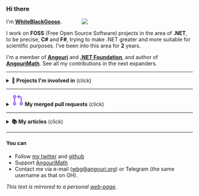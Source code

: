 ### Hi there

<link rel="stylesheet" href="styles.css">

<img align="right" width="300" src="https://miro.medium.com/max/1400/1*qsDGIrTG4TKlnmfsrfdqOw.jpeg">

I'm [**WhiteBlackGoose**](https://github.com/WhiteBlackGoose).

I work on **FOSS** (Free Open Source Software) projects in the area of **.NET**, to be precise, **C#** and **F#**, trying to make .NET greater and more suitable for scientific purposes. I've been into this area for **2** years.

I'm a member of <a href="https://angouri.org">**Angouri**</a> and <a href="http://dotnetfoundation.org">**.NET Foundation**</a>, and author of [**AngouriMath**](http://github.com/asc-community/AngouriMath). See all my contributions in the next expanders.



<hr>

<details><summary><strong>🧪 Projects I'm involved in</strong> (click)</summary><p>

Each project is either maintained by me or I contributed to it.
  
- I ⭐-ed the projects which I find awesome and best in their areas.
- I 🦆-ed the projects which I created and actively maintain up to date.

#### Science/Theory
  
1. <a href="https://am.angouri.org">AngouriMath</a> (2019-2021) 🦆⭐
1. <a href="https://github.com/WhiteBlackGoose/LambdaCalculusFSharp">λ calculus calculator</a> (2021)
1. <a href="https://github.com/plotly/Plotly.NET">Plotly.NET</a> (2021) ⭐
1. <a href="https://github.com/asc-community/GenericTensor">GenericTensor</a> (2020-2021) 🦆
1. <a href="https://github.com/WhiteBlackGoose/SetSystem">SetSystem</a> (2021) 🦆
1. <a href="https://github.com/dotnet/interactive">Interactive</a> (2021) ⭐
1. <a href="https://github.com/WhiteBlackGoose/QuantumComputingMatrices">Quantum almanac</a> (2021)
  
#### General purpose libraries / collections
1. <a href="https://github.com/WhiteBlackGoose/HonkSharp">Honk#</a> (2021) 🦆⭐
1. <a href="https://github.com/ZacharyPatten/Towel">Towel</a> (2020)
1. <a href="https://github.com/WhiteBlackGoose/Yadg.NET">Yadg.NET</a> (2021)
1. <a href="https://github.com/WhiteBlackGoose/MinimalismSinglePageWebsiteTemplate">Template for one-page website</a> (2021)
1. <a href="https://github.com/WhiteBlackGoose/WebAppMinimalTemplate">Web app template</a> (2021)
1. <a href="https://github.com/WhiteBlackGoose/UsefulCodeSnippets">Code snippets</a> (2021)
1. <a href="https://github.com/WhiteBlackGoose/FieldCache">FieldCache</a> (deprecated, moved to Honk#) (2020)
  
#### Tools/apps/games
1. <a href="https://github.com/WhiteBlackGoose/FunConsoleGame">Fun console game</a> (2021)
1. <a href="https://github.com/jonsequitur/dotnet-repl">dotnet-repl</a> (2021) ⭐
1. <a href="https://github.com/WhiteBlackGoose/hgt2png">Hgt2png</a> (2021)
1. <a href="https://whiteblackgoose.github.io/TypeInfo/">.NET type inspector</a> (2021)
1. <a href="https://github.com/WhiteBlackGoose/AngouriMath.Terminal">AngouriMath.Terminal</a> (deprecated, moved to AngouriMath) (2021)

  
#### Other  
1. <a href="https://github.com/asc-community/dotnet-benchmarks">DotnetBenchmarks</a> (2020-2021)
1. <a href="https://github.com/dotnet/runtime">Runtime</a> (2021)
  
<details ><summary><strong>Old projects</strong></summary><p>

<ul>
  <li>
<a href="https://github.com/WhiteBlackGoose/HI19">HI19 handwriting recognition system</a> (2018-2019)
  </li>
  <li>
<a href="https://github.com/WhiteBlackGoose/LogicSchemeEmulator">Logic Scheme Emulator</a> (2017)
  </li>
  <li>
<a href="https://github.com/WhiteBlackGoose/GunsVsMonsters">Guns vs Monsters</a> (2016)
  </li>
  <li>
<a href="https://github.com/WhiteBlackGoose/leostudio">Leo Studio</a> (2016)
  </li>
  <li>
<a href="https://github.com/WhiteBlackGoose/BounceMan">BounceMan</a> (2015)
  </li>
  <li>
<a href="https://github.com/WhiteBlackGoose/MyProgram">MyProgram</a> (2014)
  </li>
</ul>
  
</p></details >
  
</p></details>

<hr>

<details><summary><strong><img src="./media/merged-pr.svg"> My merged pull requests</strong> (click)</summary><p>
  
I groupped my PRs into hierarchy. Each subgroup is exhaustive and covers all PRs from its parent node.
  
- [All](https://github.com/search?o=desc&q=is%3Aclosed+is%3Apull-request+author%3AWhiteBlackGoose+archived%3Afalse+is%3Amerged&s=updated&type=Issues) 
  - [Angouri](https://github.com/search?o=desc&q=is%3Aclosed+is%3Apull-request+author%3AWhiteBlackGoose+archived%3Afalse+is%3Amerged+org%3Aasc-community&s=updated&type=Issues)
    - [AngouriMath](https://github.com/search?o=desc&q=is%3Aclosed+is%3Apull-request+author%3AWhiteBlackGoose+archived%3Afalse+is%3Amerged+repo%3Aasc-community%2FAngouriMath&s=updated&type=Issues)
    - [*Other*](https://github.com/search?o=desc&q=is%3Aclosed+is%3Apull-request+author%3AWhiteBlackGoose+archived%3Afalse+is%3Amerged+-repo%3Aasc-community%2FAngouriMath+org%3Aasc-community&s=updated&type=Issues)
  - [.NET](https://github.com/search?o=desc&q=is%3Aclosed+is%3Apull-request+author%3AWhiteBlackGoose+archived%3Afalse+is%3Amerged+org%3Adotnet&s=updated&type=Issues)
  - [Plotly](https://github.com/search?o=desc&q=is%3Aclosed+is%3Apull-request+author%3AWhiteBlackGoose+archived%3Afalse+is%3Amerged+org%3Aplotly&s=updated&type=Issues)
    - [Plotly.NET](https://github.com/search?o=desc&q=is%3Aclosed+is%3Apull-request+author%3AWhiteBlackGoose+archived%3Afalse+is%3Amerged+org%3Aplotly+repo%3Aplotly%2FPlotly.NET&s=updated&type=Issues)
  - [*Other*](https://github.com/search?o=desc&q=is%3Aclosed+is%3Apull-request+author%3AWhiteBlackGoose+archived%3Afalse+is%3Amerged+-org%3Aasc-community+-org%3Adotnet+-org%3Aplotly&s=updated&type=Issues)
  
</p></details>

<hr>

<details><summary><strong>📚 My articles</strong> (click)</summary><p>

#### Projects/News
1. [ EN ] [AngouriMath 1.3 update](https://habr.com/en/post/565996/)
1. [ EN ] [What's new in AngouriMath 1.2?](https://habr.com/en/post/545436/)
1. [ RU ] [Что нового в AngouriMath 1.2?](https://habr.com/en/post/545190/)
  
#### C#/.NET
1. [ RU ] [Хостим WASM-приложения на github pages в два клика](https://habr.com/ru/post/566286/)
1. [ EN ] <a href="https://habr.com/en/post/546926/">Compilation of symbolic expressions into Linq.Expression</a>
1. [ RU ] [Компилируем математические выражения](https://habr.com/ru/post/546622/)
1. [ EN ] [Lazy Properties Are Good. That Is How You Are to Use Them](https://habr.com/en/post/545936/)
1. [ RU ] [Методы без аргументов — зло в ООП, и вот как его полечить](https://habr.com/ru/post/529454/)
1. [ EN ] <a href="https://whiteblackgoose.medium.com/parsing-a-math-expression-from-string-in-c-b2b48e2ac2e6">Parsing a math expression in C#</a>
1. [ EN ] <a href="https://habr.com/en/post/486496/">Symbolic algrebra in C#</a> (quite outdated though, written at the very beginning of AngouriMath)
1. [ EN ] <a href="https://gist.github.com/WhiteBlackGoose/5b84b2237704a91ffe7f34372196df32">Generic tensors in C#</a>

#### Jupyter/F#
1. [ EN ] <a href="https://habr.com/en/post/528816/">Jupyter in .NET</a>
1. [ RU ] [Jupyter для .NET. «Как в питоне»](https://habr.com/ru/post/528730/)
1. [ EN ] <a href="https://www.reddit.com/r/dotnet/comments/jv7qqt/net_jupyter_math_looks_awesome/">Math in Jupyter for .NET</a>
1. [ EN ] <a href="https://am.angouri.org/research/">AngouriMath for Research with F#</a>
  
#### Other
1. [ EN ] <a href="https://dzone.com/articles/a-simple-simulation-of-custom-physical-interaction">Simple simulation of custom physical interactions with particles</a>
1. [ EN ] <a href="https://habr.com/en/post/465523/">Yet another snake with Kivy, Python</a> (might be irrelevant, avoid following this guide)

</p></details>

<hr>

#### You can
- Follow [my twitter](https://twitter.com/WhiteBlackGoose) and [github](https://github.com/WhiteBlackGoose)
- Support <a href="https://patreon.com/AngouriMath">AngouriMath</a>
- Contact me via e-mail (wbg@angouri.org) or Telegram (the same username as that on GH).

*This text is mirrored to a personal [web-page](https://whiteblackgoose.github.io/WhiteBlackGoose/).*
